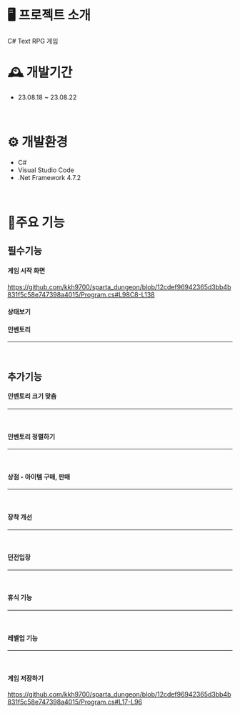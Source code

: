 # 🖥️ 프로젝트 소개
C# Text RPG 게임
<br>

# 🕰️ 개발기간
* 23.08.18 ~ 23.08.22
<br>

# ⚙️ 개발환경
* C#
* Visual Studio Code
* .Net Framework 4.7.2
<br>

# 📌주요 기능
## 필수기능
#### 게임 시작 화면
https://github.com/kkh9700/sparta_dungeon/blob/12cdef96942365d3bb4b831f5c58e747398a4015/Program.cs#L98C8-L138


#### 상태보기



#### 인벤토리

---
<br>

## 추가기능
#### 인벤토리 크기 맞춤

---
<br>

#### 인벤토리 정렬하기

---
<br>

#### 상점 - 아이템 구매, 판매

---
<br>

#### 장착 개선

---
<br>

#### 던전입장

---
<br>

#### 휴식 기능

---
<br>

#### 레벨업 기능

---
<br>


#### 게임 저장하기
https://github.com/kkh9700/sparta_dungeon/blob/12cdef96942365d3bb4b831f5c58e747398a4015/Program.cs#L17-L96
